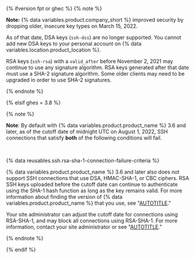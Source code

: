 {% ifversion fpt or ghec %}
{% note %}

**Note:** {% data variables.product.company_short %} improved security by dropping older, insecure key types on March 15, 2022.

As of that date, DSA keys (`ssh-dss`) are no longer supported. You cannot add new DSA keys to your personal account on {% data variables.location.product_location %}.

RSA keys (`ssh-rsa`) with a `valid_after` before November 2, 2021 may continue to use any signature algorithm. RSA keys generated after that date must use a SHA-2 signature algorithm. Some older clients may need to be upgraded in order to use SHA-2 signatures.

{% endnote %}

{% elsif ghes = 3.8 %}

{% note %}

**Note**: By default with {% data variables.product.product_name %} 3.6 and later, as of the cutoff date of midnight UTC on August 1, 2022, SSH connections that satisfy **both** of the following conditions will fail.

<br/>

{% data reusables.ssh.rsa-sha-1-connection-failure-criteria %}

{% data variables.product.product_name %} 3.6 and later also does not support SSH connections that use DSA, HMAC-SHA-1, or CBC ciphers. RSA SSH keys uploaded before the cutoff date can continue to authenticate using the SHA-1 hash function as long as the key remains valid. For more information about finding the version of {% data variables.product.product_name %} that you use, see "[AUTOTITLE](/get-started/learning-about-github/about-versions-of-github-docs#github-enterprise-server)."

Your site administrator can adjust the cutoff date for connections using RSA-SHA-1, and may block all connections using RSA-SHA-1. For more information, contact your site administrator or see "[AUTOTITLE](/admin/configuration/configuring-your-enterprise/configuring-ssh-connections-to-your-instance)."

{% endnote %}

{% endif %}
